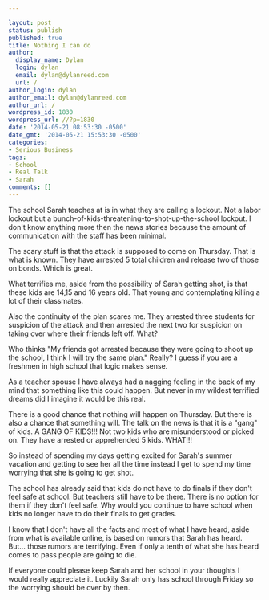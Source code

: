 ```yaml
---

layout: post
status: publish
published: true
title: Nothing I can do
author:
  display_name: Dylan
  login: dylan
  email: dylan@dylanreed.com
  url: /
author_login: dylan
author_email: dylan@dylanreed.com
author_url: /
wordpress_id: 1830
wordpress_url: //?p=1830
date: '2014-05-21 08:53:30 -0500'
date_gmt: '2014-05-21 15:53:30 -0500'
categories:
- Serious Business
tags:
- School
- Real Talk
- Sarah
comments: []
---
```


The school Sarah teaches at is in what they are calling a lockout. Not a labor lockout but a bunch-of-kids-threatening-to-shot-up-the-school lockout. I don't know anything more then the news stories because the amount of communication with the staff has been minimal.

The scary stuff is that the attack is supposed to come on Thursday. That is what is known. They have arrested 5 total children and release two of those on bonds. Which is great.

What terrifies me, aside from the possibility of Sarah getting shot, is that these kids are 14,15 and 16 years old. That young and contemplating killing a lot of their classmates.

Also the continuity of the plan scares me. They arrested three students for suspicion of the attack and then arrested the next two for suspicion on taking over where their friends left off. What?

Who thinks "My friends got arrested because they were going to shoot up the school, I think I will try the same plan." Really? I guess if you are a freshmen in high school that logic makes sense.

As a teacher spouse I have always had a nagging feeling in the back of my mind that something like this could happen. But never in my wildest terrified dreams did I imagine it would be this real.

There is a good chance that nothing will happen on Thursday. But there is also a chance that something will. The talk on the news is that it is a "gang" of kids. A GANG OF KIDS!!! Not two kids who are misunderstood or picked on. They have arrested or apprehended 5 kids. WHAT!!!

So instead of spending my days getting excited for Sarah's summer vacation and getting to see her all the time instead I get to spend my time worrying that she is going to get shot.

The school has already said that kids do not have to do finals if they don't feel safe at school. But teachers still have to be there. There is no option for them if they don't feel safe. Why would you continue to have school when kids no longer have to do their finals to get grades.

I know that I don't have all the facts and most of what I have heard, aside from what is available online, is based on rumors that Sarah has heard. But... those rumors are terrifying. Even if only a tenth of what she has heard comes to pass people are going to die.

If everyone could please keep Sarah and her school in your thoughts I would really appreciate it. Luckily Sarah only has school through Friday so the worrying should be over by then.
